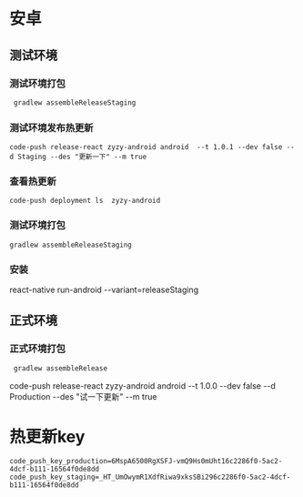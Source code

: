 # 安卓

## 测试环境

### 测试环境打包
 ```bash
  gradlew assembleReleaseStaging
 ```
 ### 测试环境发布热更新
```
code-push release-react zyzy-android android  --t 1.0.1 --dev false --d Staging --des "更新一下" --m true
```
 ### 查看热更新
 ```
 code-push deployment ls  zyzy-android
 ```
 ### 测试环境打包
  ```
 gradlew assembleReleaseStaging
 ```
 ### 安装
  react-native run-android --variant=releaseStaging
 ## 正式环境
 
### 正式环境打包
 ```bash
  gradlew assembleRelease
 ```
code-push release-react zyzy-android android  --t 1.0.0 --dev false --d Production  --des "试一下更新" --m true


 # 热更新key
 ```
code_push_key_production=6MspA6500RgXSFJ-vmQ9Hs0mUht16c2286f0-5ac2-4dcf-b111-16564f0de8dd
code_push_key_staging=_HT_UmOwymR1XdfRiwa9xksSBi296c2286f0-5ac2-4dcf-b111-16564f0de8dd
```

